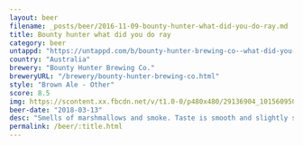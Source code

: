```yaml
---
layout: beer
filename: _posts/beer/2016-11-09-bounty-hunter-what-did-you-do-ray.md
title: Bounty hunter what did you do ray
category: beer
untappd: "https://untappd.com/b/bounty-hunter-brewing-co--what-did-you-do--ray/2246913"
country: "Australia"
brewery: "Bounty Hunter Brewing Co."
breweryURL: "/brewery/bounty-hunter-brewing-co.html"
style: "Brown Ale - Other"
score: 8.5
img: https://scontent.xx.fbcdn.net/v/t1.0-0/p480x480/29136904_10156095063483745_2892366083912630272_n.jpg?_nc_cat=104&_nc_ht=scontent.xx&oh=a4862b0b92c22a3f7c1af96d50b832e4&oe=5D6E1346
beer-date: "2018-03-13"
desc: "Smells of marshmallows and smoke. Taste is smooth and slightly sweet. Very smooth"
permalink: /beer/:title.html
---
```

